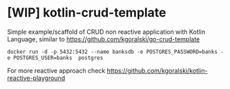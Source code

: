 # [WIP] kotlin-crud-template
Simple example/scaffold of CRUD non reactive application with Kotlin Language, similar to https://github.com/kgoralski/go-crud-template


```
docker run -d -p 5432:5432 --name banksdb -e POSTGRES_PASSWORD=banks -e POSTGRES_USER=banks  postgres
```

For more reactive approach check https://github.com/kgoralski/kotlin-reactive-playground